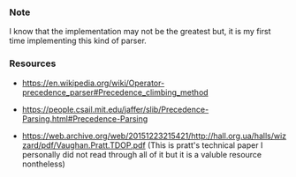 ### Note

I know that the implementation may not be the greatest but, it is my first time implementing this kind of parser.

### Resources

* https://en.wikipedia.org/wiki/Operator-precedence_parser#Precedence_climbing_method

* https://people.csail.mit.edu/jaffer/slib/Precedence-Parsing.html#Precedence-Parsing

* https://web.archive.org/web/20151223215421/http://hall.org.ua/halls/wizzard/pdf/Vaughan.Pratt.TDOP.pdf (This is pratt's technical paper
  I personally did not read through all of it but it is a valuble resource nontheless)
